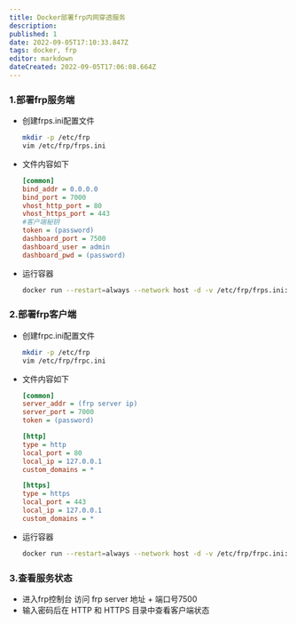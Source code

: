 ```yaml
---
title: Docker部署frp内网穿透服务
description: 
published: 1
date: 2022-09-05T17:10:33.847Z
tags: docker, frp
editor: markdown
dateCreated: 2022-09-05T17:06:08.664Z
---
```


### 1.部署frp服务端

* 创建frps.ini配置文件

    ```bash
    mkdir -p /etc/frp
    vim /etc/frp/frps.ini
    ```

* 文件内容如下

    ```ini
    [common]
    bind_addr = 0.0.0.0
    bind_port = 7000
    vhost_http_port = 80
    vhost_https_port = 443
    #客户端秘钥
    token = (password)
    dashboard_port = 7500
    dashboard_user = admin
    dashboard_pwd = (password)
    ```

* 运行容器

    ```bash
    docker run --restart=always --network host -d -v /etc/frp/frps.ini:/etc/frp/frps.ini --name frps snowdreamtech/frps
    ```

### 2.部署frp客户端

* 创建frpc.ini配置文件

    ```bash
    mkdir -p /etc/frp
    vim /etc/frp/frpc.ini
    ```

* 文件内容如下

    ```ini
    [common]
    server_addr = (frp server ip)
    server_port = 7000
    token = (password)

    [http]
    type = http
    local_port = 80
    local_ip = 127.0.0.1
    custom_domains = *

    [https]
    type = https
    local_port = 443
    local_ip = 127.0.0.1
    custom_domains = *
    ```

* 运行容器

    ```bash
    docker run --restart=always --network host -d -v /etc/frp/frpc.ini:/etc/frp/frpc.ini --name frpc snowdreamtech/frpc
    ```

### 3.查看服务状态

* 进入frp控制台
    访问 frp server 地址 + 端口号7500
* 输入密码后在 HTTP 和 HTTPS 目录中查看客户端状态